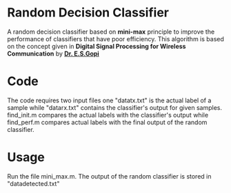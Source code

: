 # Random Decision Classifier
A random decision classifier based on <b>mini-max</b> principle to improve the performance of classifiers that have poor efficiency. This algorithm is based on the concept given in <b>Digital Signal Processing for Wireless Communication</b> by <b><a href = "http://www.nitt.edu/home/academics/departments/ece/faculty/asstprof/gopi/">Dr. E.S.Gopi</a></b>
# Code
The code requires two input files one "datatx.txt" is the actual label of a sample while "datarx.txt" contains the classifier's output for given samples. 
find_init.m compares the actual labels with the classifier's output while find_perf.m compares actual labels with the final output of the random classifier.
# Usage
Run the file mini_max.m. The output of the random classifier is stored in "datadetected.txt"
